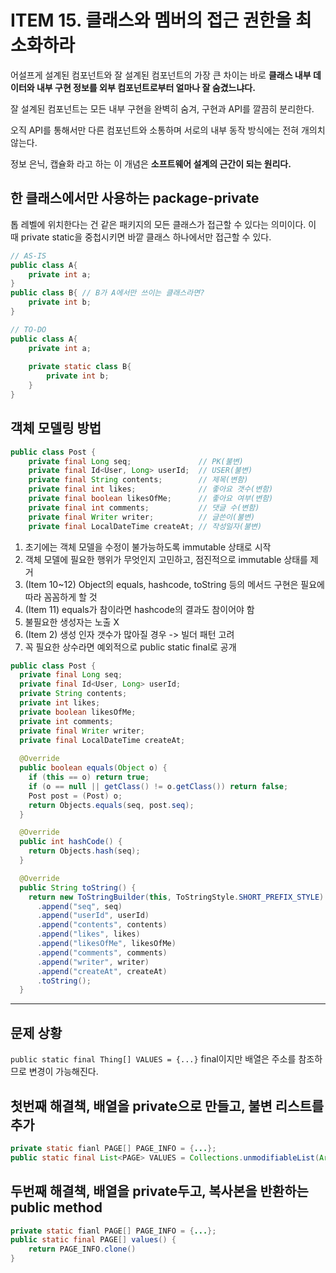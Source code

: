 # ITEM 15. 클래스와 멤버의 접근 권한을 최소화하라

어설프게 설계된 컴포넌트와 잘 설계된 컴포넌트의 가장 큰 차이는 바로 **클래스 내부 데이터와 내부 구현 정보를 외부 컴포넌트로부터 얼마나 잘 숨겼느냐다.**

잘 설계된 컴포넌트는 모든 내부 구현을 완벽히 숨겨, 구현과 API를 깔끔히 분리한다.

오직 API를 통해서만 다른 컴포넌트와 소통하며 서로의 내부 동작 방식에는 전혀 개의치 않는다.

정보 은닉, 캡슐화 라고 하는 이 개념은 **소프트웨어 설계의 근간이 되는 원리다.**

## 한 클래스에서만 사용하는 package-private

톱 레벨에 위치한다는 건 같은 패키지의 모든 클래스가 접근할 수 있다는 의미이다. 이 때 private static을 중첩시키면 바깥 클래스 하나에서만 접근할 수 있다.

```java
// AS-IS
public class A{
    private int a;
}
public class B{ // B가 A에서만 쓰이는 클래스라면?
    private int b;
}
```

```java
// TO-DO
public class A{
    private int a;
    
    private static class B{
        private int b;
    }
}
```

## 객체 모델링 방법

```java
public class Post {
    private final Long seq;               // PK(불변)
    private final Id<User, Long> userId;  // USER(불변)
    private final String contents;        // 제목(변함)
    private final int likes;              // 좋아요 갯수(변함)
    private final boolean likesOfMe;      // 좋아요 여부(변함)
    private final int comments;           // 댓글 수(변함)
    private final Writer writer;          // 글쓴이(불변)
    private final LocalDateTime createAt; // 작성일자(불변)
```

1. 초기에는 객체 모델을 수정이 불가능하도록 immutable 상태로 시작 
2. 객체 모델에 필요한 행위가 무엇인지 고민하고, 점진적으로 immutable 상태를 제거
3. (Item 10~12) Object의 equals, hashcode, toString 등의 메서드 구현은 필요에 따라 꼼꼼하게 할 것
4. (Item 11) equals가 참이라면 hashcode의 결과도 참이어야 함
5. 불필요한 생성자는 노출 X
6. (Item 2) 생성 인자 갯수가 많아질 경우 -> 빌더 패턴 고려
7. 꼭 필요한 상수라면 예외적으로 public static final로 공개

```java
public class Post {
  private final Long seq;
  private final Id<User, Long> userId;
  private String contents;
  private int likes;
  private boolean likesOfMe;
  private int comments;
  private final Writer writer;
  private final LocalDateTime createAt;
  
  @Override
  public boolean equals(Object o) {
    if (this == o) return true;
    if (o == null || getClass() != o.getClass()) return false;
    Post post = (Post) o;
    return Objects.equals(seq, post.seq);
  }

  @Override
  public int hashCode() {
    return Objects.hash(seq);
  }

  @Override
  public String toString() {
    return new ToStringBuilder(this, ToStringStyle.SHORT_PREFIX_STYLE)
      .append("seq", seq)
      .append("userId", userId)
      .append("contents", contents)
      .append("likes", likes)
      .append("likesOfMe", likesOfMe)
      .append("comments", comments)
      .append("writer", writer)
      .append("createAt", createAt)
      .toString();
  }
```

--- 

## 문제 상황

`public static final Thing[] VALUES = {...}` final이지만 배열은 주소를 참조하므로 변경이 가능해진다.

## 첫번째 해결책, 배열을 private으로 만들고, 불변 리스트를 추가

```java
private static fianl PAGE[] PAGE_INFO = {...};
public static final List<PAGE> VALUES = Collections.unmodifiableList(Arrays.asList(PAGE_INFO));

```

## 두번째 해결책, 배열을 private두고, 복사본을 반환하는 public method

```java
private static fianl PAGE[] PAGE_INFO = {...};
public static final PAGE[] values() {
    return PAGE_INFO.clone()
}
```